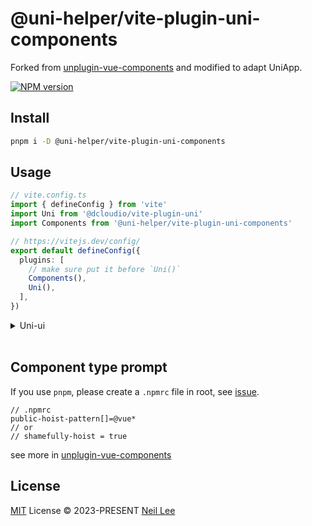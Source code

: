 # @uni-helper/vite-plugin-uni-components

Forked from [unplugin-vue-components](https://github.com/antfu/unplugin-vue-components) and modified to adapt UniApp.

[![NPM version](https://img.shields.io/npm/v/@uni-helper/vite-plugin-uni-components?color=a1b858&label=)](https://www.npmjs.com/package/@uni-helper/vite-plugin-uni-components)

## Install

```bash
pnpm i -D @uni-helper/vite-plugin-uni-components
```

## Usage

```ts
// vite.config.ts
import { defineConfig } from 'vite'
import Uni from '@dcloudio/vite-plugin-uni'
import Components from '@uni-helper/vite-plugin-uni-components'

// https://vitejs.dev/config/
export default defineConfig({
  plugins: [
    // make sure put it before `Uni()`
    Components(),
    Uni(),
  ],
})
```
<details>

<summary>Uni-ui</summary>
<br>

```shell
pnpm i @dcloudio/uni-ui
pnpm i -D sass
```


```ts
// vite.config.ts
import { defineConfig } from 'vite'
import Uni from '@dcloudio/vite-plugin-uni'
import Components from '@uni-helper/vite-plugin-uni-components'
import { UniUiResolver } from '@uni-helper/vite-plugin-uni-components/resolvers'

// https://vitejs.dev/config/
export default defineConfig({
  plugins: [
    // make sure put it before `Uni()`
    Components({
      resolvers: [
        UniUiResolver(),
      ]
    }),
    Uni(),
  ],
})
```
</details>
<br>

## Component type prompt

If you use `pnpm`, please create a `.npmrc` file in root, see [issue](https://github.com/antfu/unplugin-vue-components/issues/389).

```
// .npmrc
public-hoist-pattern[]=@vue*
// or 
// shamefully-hoist = true
```

see more in [unplugin-vue-components](https://github.com/antfu/unplugin-vue-components#installation)

## License

[MIT](./LICENSE) License &copy; 2023-PRESENT [Neil Lee](https://github.com/zguolee)
